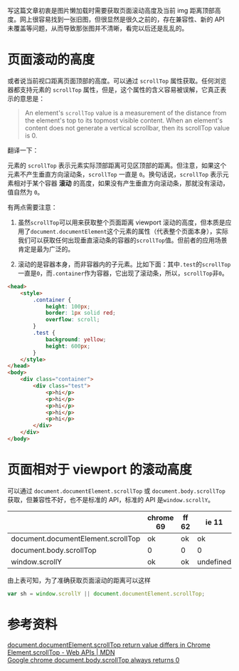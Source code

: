 写这篇文章初衷是图片懒加载时需要获取页面滚动高度及当前 img 距离顶部高度。网上很容易找到一张旧图，但很显然是很久之前的，存在兼容性、新的 API 未覆盖等问题，从而导致那张图并不清晰，看完以后还是乱乱的。

# 页面滚动的高度

或者说当前视口距离页面顶部的高度。可以通过 `scrollTop` 属性获取。任何浏览器都支持元素的 `scrollTop` 属性，但是，这个属性的含义容易被误解，它真正表示的意思是：

> An element's `scrollTop` value is a measurement of the distance from the element's top to its topmost visible content. When an element's content does not generate a vertical scrollbar, then its scrollTop value is 0.

翻译一下：

元素的 `scrollTop` 表示元素实际顶部距离可见区顶部的距离。但注意，如果这个元素不产生垂直方向滚动条，`scrollTop` 一直是 `0`。换句话说，`scrollTop` 表示元素相对于某个容器 **滚动** 的高度，如果没有产生垂直方向滚动条，那就没有滚动，值自然为 `0`。

有两点需要注意：

1. 虽然`scrollTop`可以用来获取整个页面距离 viewport 滚动的高度，但本质是应用了`document.documentElement`这个元素的属性（代表整个页面本身），实际我们可以获取任何出现垂直滚动条的容器的`scrollTop`值。但前者的应用场景肯定是最为广泛的。

2. 滚动的是容器本身，而非容器内的子元素。比如下面：其中`.test`的`scrollTop`一直是`0`，而`.container`作为容器，它出现了滚动条，所以，`scrollTop`非`0`。

```html
<head>
    <style>
        .container {
            height: 100px;
            border: 1px solid red;
            overflow: scroll;
        }
        .test {
            background: yellow;
            height: 600px;
        }
    </style>
</head>
<body>
    <div class="container">
        <div class="test">
            <p>hi</p>
            <p>hi</p>
            <p>hi</p>
            <p>hi</p>
            <p>hi</p>
        </div>
    </div>
</body>
```

# 页面相对于 viewport 的滚动高度

可以通过 `document.documentElement.scrollTop` 或 `document.body.scrollTop` 获取，但兼容性不好，也不是标准的 API，标准的 API 是`window.scrollY`。

|                                    | chrome 69 | ff 62 | ie 11     | safari 11 | edge |
| ---------------------------------- | --------- | ----- | --------- | --------- | ---- |
| document.documentElement.scrollTop | ok        | ok    | ok        | 0         | 0    |
| document.body.scrollTop            | 0         | 0     | 0         | ok        | ok   |
| window.scrollY                     | ok        | ok    | undefined | ok        | ok   |

由上表可知，为了准确获取页面滚动的距离可以这样

```js
var sh = window.scrollY || document.documentElement.scrollTop;
```

# 参考资料

[document.documentElement.scrollTop return value differs in Chrome](https://stackoverflow.com/questions/20514596/document-documentelement-scrolltop-return-value-differs-in-chrome#)  
[Element.scrollTop - Web APIs | MDN](https://developer.mozilla.org/en/docs/Web/API/Element/scrollTop)  
[Google chrome document.body.scrollTop always returns 0](https://stackoverflow.com/questions/43717316/google-chrome-document-body-scrolltop-always-returns-0)
